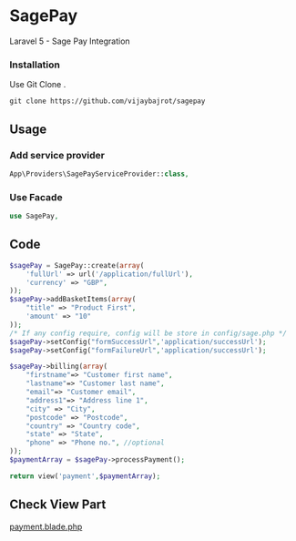 # SagePay
Laravel 5 - Sage Pay Integration

### Installation
Use Git Clone .
```
git clone https://github.com/vijaybajrot/sagepay
```


## Usage

### Add service provider
```php
App\Providers\SagePayServiceProvider::class,
```

### Use Facade
```php
use SagePay,
```

## Code

```php
$sagePay = SagePay::create(array(
    'fullUrl' => url('/application/fullUrl'),
    'currency' => "GBP",
));
$sagePay->addBasketItems(array(
    "title" => "Product First",
    'amount' => "10"
));
/* If any config require, config will be store in config/sage.php */
$sagePay->setConfig("formSuccessUrl",'application/successUrl');
$sagePay->setConfig("formFailureUrl",'application/successUrl');

$sagePay->billing(array(
    "firstname"=> "Customer first name",
    "lastname"=> "Customer last name",
    "email"=> "Customer email",
    "address1"=> "Address line 1",
    "city" => "City",
    "postcode" => "Postcode",
    "country" => "Country code",
    "state" => "State",
    "phone" => "Phone no.", //optional
));
$paymentArray = $sagePay->processPayment();

return view('payment',$paymentArray);
```

## Check View Part
[payment.blade.php](./payment.blade.php)
